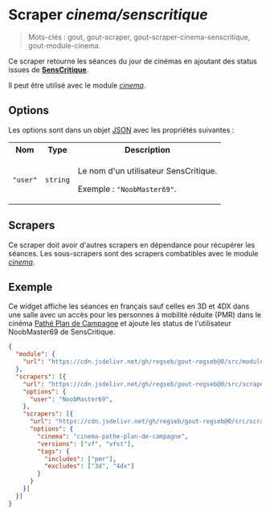 # Scraper _cinema/senscritique_

> Mots-clés : gout, gout-scraper, gout-scraper-cinema-senscritique,
> gout-module-cinema.

Ce scraper retourne les séances du jour de cinémas en ajoutant des status issues
de [**SensCritique**](https://www.senscritique.com/).

Il peut être utilisé avec le module
[_cinema_](https://github.com/regseb/gout-regseb/tree/HEAD/src/module/cinema#readme).

## Options

Les options sont dans un objet
[JSON](https://www.json.org/json-fr.html "JavaScript Object Notation") avec les
propriétés suivantes :

<table>
  <tr>
    <th>Nom</th>
    <th>Type</th>
    <th>Description</th>
  </tr>
  <tr>
    <td><code>"user"</code></td>
    <td><code>string</code></td>
    <td>
      <p>
        Le nom d'un utilisateur SensCritique.
      </p>
      <p>
        Exemple : <code>"NoobMaster69"</code>.
      </p>
    </td>
  </tr>
</table>

## Scrapers

Ce scraper doit avoir d'autres scrapers en dépendance pour récupérer les
séances. Les sous-scrapers sont des scrapers combatibles avec le module
[_cinema_](https://github.com/regseb/gout-regseb/tree/HEAD/src/module/cinema#readme).

## Exemple

Ce widget affiche les séances en français sauf celles en 3D et 4DX dans une
salle avec un accès pour les personnes à mobilité réduite (PMR) dans le cinéma
[Pathé Plan de
Campagne](https://www.pathe.fr/cinemas/cinema-pathe-plan-de-campagne) et ajoute
les status de l'utilisateur NoobMaster69 de SensCritique.

```JSON
{
  "module": {
    "url": "https://cdn.jsdelivr.net/gh/regseb/gout-regseb@0/src/module/cinema/cinema.js"
  },
  "scrapers": [{
    "url": "https://cdn.jsdelivr.net/gh/regseb/gout-regseb@0/src/scraper/cinema/senscritique/senscritique.js",
    "options": {
      "user": "NoobMaster69",
    },
    "scrapers": [{
      "url": "https://cdn.jsdelivr.net/gh/regseb/gout-regseb@0/src/scraper/cinema/pathe/pathe.js",
      "options": {
        "cinema": "cinema-pathe-plan-de-campagne",
        "versions": ["vf", "vfst"],
        "tags": {
          "includes": ["pmr"],
          "excludes": ["3d", "4dx"]
        }
      }
    }]
  }]
}
```
